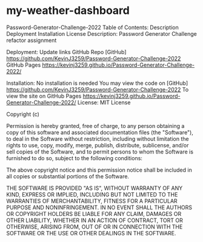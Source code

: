 # my-weather-dashboard
Password-Generator-Challenge-2022
Table of Contents:
Description
Deployment
Installation
License
Description:
Password Generator Challenge refactor assignment

Deployment:
Update links GitHub Repo [GitHub] https://github.com/KevinJ3259/Password-Generator-Challenge-2022 
GitHub Pages https://kevinj3259.github.io/Password-Generator-Challenge-2022/

Installation:
No installation is needed
You may view the code on [GitHub] https://github.com/KevinJ3259/Password-Generator-Challenge-2022
To view the site on GitHub Pages https://kevinj3259.github.io/Password-Generator-Challenge-2022/
License:
MIT License

Copyright (c)

Permission is hereby granted, free of charge, to any person obtaining a copy of this software and associated documentation files (the "Software"), to deal in the Software without restriction, including without limitation the rights to use, copy, modify, merge, publish, distribute, sublicense, and/or sell copies of the Software, and to permit persons to whom the Software is furnished to do so, subject to the following conditions:

The above copyright notice and this permission notice shall be included in all copies or substantial portions of the Software.

THE SOFTWARE IS PROVIDED "AS IS", WITHOUT WARRANTY OF ANY KIND, EXPRESS OR IMPLIED, INCLUDING BUT NOT LIMITED TO THE WARRANTIES OF MERCHANTABILITY, FITNESS FOR A PARTICULAR PURPOSE AND NONINFRINGEMENT. IN NO EVENT SHALL THE AUTHORS OR COPYRIGHT HOLDERS BE LIABLE FOR ANY CLAIM, DAMAGES OR OTHER LIABILITY, WHETHER IN AN ACTION OF CONTRACT, TORT OR OTHERWISE, ARISING FROM, OUT OF OR IN CONNECTION WITH THE SOFTWARE OR THE USE OR OTHER DEALINGS IN THE SOFTWARE.